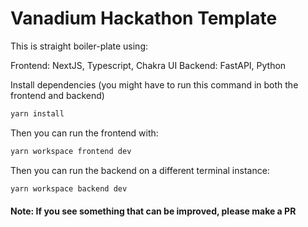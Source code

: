 # Vanadium Hackathon Template

This is straight boiler-plate using:

Frontend: NextJS, Typescript, Chakra UI
Backend: FastAPI, Python

Install dependencies (you might have to run this command in both the frontend and backend)

```bash
yarn install
```

Then you can run the frontend with:

```bash
yarn workspace frontend dev
```

Then you can run the backend on a different terminal instance:

```bash
yarn workspace backend dev
```

#### Note: If you see something that can be improved, please make a PR
